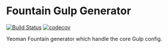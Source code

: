 # Fountain Gulp Generator

[![Build Status](https://travis-ci.org/FountainJS/generator-fountain-gulp.svg?branch=master)](https://travis-ci.org/FountainJS/generator-fountain-gulp)
[![codecov](https://codecov.io/gh/FountainJS/generator-fountain-gulp/branch/master/graph/badge.svg)](https://codecov.io/gh/FountainJS/generator-fountain-gulp)

Yeoman Fountain generator which handle the core Gulp config.
